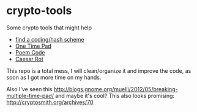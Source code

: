 # crypto-tools
Some crypto tools that might help

* [find a coding/hash scheme](find-coding-scheme)
* [One Time Pad](otp)
* [Poem Code](poemcode)
* [Caesar Rot](rot)

This repo is a total mess, I will clean/organize it and improve the code, as soon as I got more time on my hands.

Also I've seen this <http://blogs.gnome.org/muelli/2012/05/breaking-multiple-time-pad/> and maybe it's cool?
This also looks promising: <http://cryptosmith.org/archives/70>
